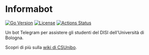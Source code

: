# Informabot

[![Go Version](https://img.shields.io/badge/Go-1.21-blue.svg)](https://golang.org/doc/go1.21)
[![License](https://img.shields.io/badge/License-GPL%203.0-blue.svg)](LICENSE)
[![Actions Status](https://github.com/csunibo/informabot/actions/workflows/go.yml/badge.svg)](https://github.com/csunibo/informabot/actions/)

Un bot Telegram per assistere gli studenti del DISI dell'Università di Bologna.

Scopri di più sulla [wiki di
CSUnibo](https://csunibo.students.cs.unibo.it/wiki/bot/informabot/index.html).
